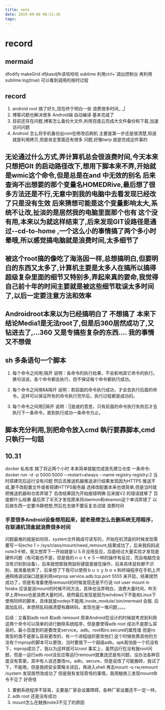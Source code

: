 ```yaml
---
title: note
date: 2019-09-08 06:51:30
tags:
---
```

# record 

## mermaid

dfodify makeGrid dfjkasdjfk该哈哈哈
sublime 利用ctrl+`调出控制台 再利用sublime.log(true) 可以看到调用的按时过程

## record
1. android root 搞了好久,现在终于明白一些 浪费很多时间_ _|
2. 博客问题也解决很多 Android端 自动编译 基本完成了
3. 目前还存在问题,博客怎么备份大文件,利用百度云完成大文件备份和下载,加速访问问题
4. Android 怎么将手机备份出rom在修改后刷机 主要是第一步还是很清楚,知道就是利用拷贝,但是肯定里面还有很多
问题,好像twrp 就是完成这件事的

## 无论通过什么方式,弄计算机总会很浪费时间,今天本来只想把GIt 的启动路径改下,想用下脚本来不弄,开始就是wmic这个命令,但是总是在and 中无效的别名 后来查询不出想要的那个变量名HOMEDRive,最后想了很多方法还是不行,无意中到我的电脑中去看发现已经改了只是没有生效 后来猜想可能是这个变量影响太大,系统不让改,扯淡的是居然我的电脑里面那个也有 这个没有用,本来以为就这样结束了,后来发现GIT设路径是通过--cd-to-home ,一个这么小的事情搞了两个多小时 晕哦,所以感觉搞电脑就是浪费时间,太多细节了

## 被这个root搞的像吃了海洛因一样,总想搞明白,但要明白的东西又太多了,计算机主要是太多人在搞所以搞得超级复杂里面的细节又特别多,弄起来真的要命,我觉得自己前十年的时间主要就是被这些细节耽误太多时间了,以后一定要注意方法和效率

## Androidroot本来以为已经搞明白了 不想搞了 本来下结论Media1是无法root了,但是后360居然成功了,又钻进去了,...360 又是专搞些复杂的东西.... 我的事情又不想做

## sh 多条语句一个脚本
1. 每个命令之间用;隔开 说明：各命令的执行给果，不会影响其它命令的执行。换句话说，各个命令都会执行，但不保证每个命令都执行成功。

2. 每个命令之间用&&隔开 说明：若前面的命令执行成功，才会去执行后面的命令。这样可以保证所有的命令执行完毕后，执行过程都是成功的。

3. 每个命令之间用||隔开 说明：||是或的意思，只有前面的命令执行失败后才去执行下一条命令，直到执行成功一条命令为止。

## 脚本充分利用,別把命令放入cmd 執行要靠脚本,cmd只執行一句話


## 10.31
docker 私有库 搞了将近两个小时 本来简单就能完成首先建立仓库 一条命令:
docker run -d -p 5000:5000 --restart=always --name registry registry:2
当时搭建完后运行没有问题
然后去推送机器推送进行结果发现因为HTTPS 推送不成,要不改配置文件或者搭建HTTPS服务器
选择改配置本来也很简单,但是当时就把推送机器和仓库弄错了
去改结果因为开始报错明确 后来报V2 的错误就晕了 百度都什么结果
最后弄了半天才发现原来将daemon和deamon这个单词弄错了
以后做东西一定要冷静想想,然后在去做不要反复去试错 浪费时间


### 手里很多Android设备想用起来，就老是想怎么去删系统无用程序，在联通机顶盒就浪费很多时间
问题最难的就是如何将、system文件搞成可读写的，开始在机顶盒的时候发现需要写一句echo 1 > /sys/class/mount/need_remount,结果成功了，后来我妈妈说note3卡顿，我又想弄下一开始就是ＵＳＢ没用反应，后面经过大量实验才发现是硬件问题（有可能也不是，但是我的ｎｏｔｅ５一样的操作有反应，而且电脑完全没有识别到设备），后来就想那就用鼠标键盘直接在操作，后来具体鼠标都不识别，就准备放弃了，后来想了下我可以使用ｂｕｓｙｂｏｘ和终端程序在手机上开通网络调试端口就是利用setprop service.adb.tcp.port 5555 来开启，结果居然成功了，但是有准备使用remount的时候发现还是不行说 not user mount in fstabs 应该是说mount的时候不同方法，具体也没弄明白，浪费大量时间，昨天早上弄hexo也是浪费大量时间，居然最后发现是因为windows下不能和Linux下使用同样的脚本，具体就是nodejs不能用./node_module/.bin/mermaid 会报. 后面加乱码，本想把乱码搞清楚有趣转码，发现也是一堆问题，。。。

后续：又看到adb root 和adb remount 原来Android在设计的时候就考虑到利用这两个命令可以简单的进行删除系统程序，但是要使得adb root 成功不是那么容易的，最小百度到的是要改变service。adb。root和ro.secure的属性值 但是ro 类型的值不是那么容易更改的，有一个进程组织更改他们 这个时候依靠其他的方法有个mprop的脚本可以更改，当时要我下一个超级adb。apk我怕是一个坑没有下，mprop成功了，我以为这样就可以root 事实上，虽然运行在没有报root问题，但是一运行adb root没反应等运行remount就重连还是有问题，没办法各种百度没有答案，其中有人说还要改ro。adb。secure，但是说改了可能搬砖，我试了下，不能用，但是我把安全策略关闭后，再进入shell 再去mount -o rw,remount /system 发现居然改成功了 但是我有发现奇怪的事情，我用魅族三发现mount命令不见了 好奇怪

1. 要删系统程序不容易，主要是厂家会设置障碍，各种厂家设置还不一定一样。
2. adb root 还是没有成功
3. mount怎么在魅族note3不见了的原因